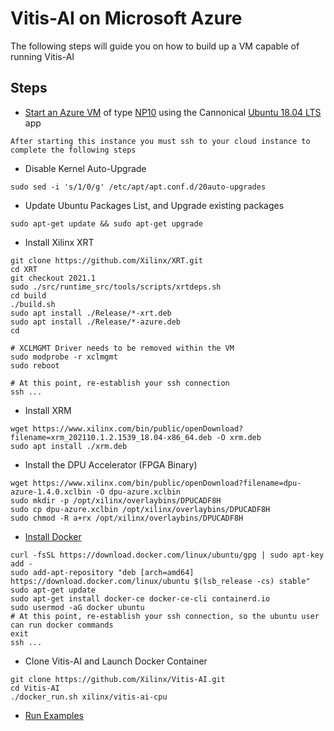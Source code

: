# Vitis-AI on Microsoft Azure
The following steps will guide you on how to build up a VM capable of running Vitis-AI

## Steps

- [Start an Azure VM](https://docs.microsoft.com/en-us/azure/virtual-machines/windows/quick-create-portal) of type [NP10](https://docs.microsoft.com/en-us/azure/virtual-machines/np-series)  using the Cannonical [Ubuntu 18.04 LTS](https://azuremarketplace.microsoft.com/en-us/marketplace/apps/canonical.0001-com-ubuntu-server-bionic?tab=overview) app
```
After starting this instance you must ssh to your cloud instance to complete the following steps
```

- Disable Kernel Auto-Upgrade
```
sudo sed -i 's/1/0/g' /etc/apt/apt.conf.d/20auto-upgrades
```

- Update Ubuntu Packages List, and Upgrade existing packages
```
sudo apt-get update && sudo apt-get upgrade
```

- Install Xilinx XRT
```
git clone https://github.com/Xilinx/XRT.git
cd XRT 
git checkout 2021.1
sudo ./src/runtime_src/tools/scripts/xrtdeps.sh
cd build
./build.sh
sudo apt install ./Release/*-xrt.deb
sudo apt install ./Release/*-azure.deb
cd

# XCLMGMT Driver needs to be removed within the VM
sudo modprobe -r xclmgmt
sudo reboot

# At this point, re-establish your ssh connection
ssh ...
```

- Install XRM
```
wget https://www.xilinx.com/bin/public/openDownload?filename=xrm_202110.1.2.1539_18.04-x86_64.deb -O xrm.deb
sudo apt install ./xrm.deb
```

- Install the DPU Accelerator (FPGA Binary)
```
wget https://www.xilinx.com/bin/public/openDownload?filename=dpu-azure-1.4.0.xclbin -O dpu-azure.xclbin
sudo mkdir -p /opt/xilinx/overlaybins/DPUCADF8H
sudo cp dpu-azure.xclbin /opt/xilinx/overlaybins/DPUCADF8H
sudo chmod -R a+rx /opt/xilinx/overlaybins/DPUCADF8H
```

- [Install Docker](https://docs.docker.com/engine/install/ubuntu/)
```
curl -fsSL https://download.docker.com/linux/ubuntu/gpg | sudo apt-key add -
sudo add-apt-repository "deb [arch=amd64] https://download.docker.com/linux/ubuntu $(lsb_release -cs) stable"
sudo apt-get update
sudo apt-get install docker-ce docker-ce-cli containerd.io
sudo usermod -aG docker ubuntu
# At this point, re-establish your ssh connection, so the ubuntu user can run docker commands
exit
ssh ...
```

- Clone Vitis-AI and Launch Docker Container
```
git clone https://github.com/Xilinx/Vitis-AI.git
cd Vitis-AI
./docker_run.sh xilinx/vitis-ai-cpu
```

- [Run Examples](../../examples/DPUCADF8H/README.md)
